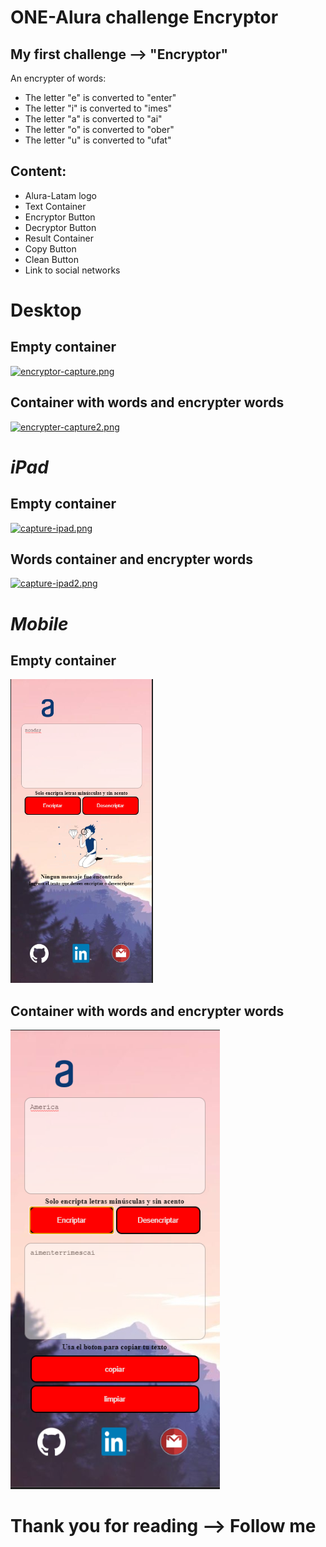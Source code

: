 # ONE-Alura challenge Encryptor

## My first challenge --> "Encryptor"

An encrypter of words:

- The letter "e" is converted to "enter"
- The letter "i" is converted to "imes"
- The letter "a" is converted to "ai"
- The letter "o" is converted to "ober"
- The letter "u" is converted to "ufat"

## Content:

- Alura-Latam logo
- Text Container
- Encryptor Button
- Decryptor Button
- Result Container
- Copy Button
- Clean Button
- Link to social networks

# **Desktop**

## Empty container

[![encryptor-capture.png](https://i.postimg.cc/T32ssf4N/encryptor-capture.png)](https://postimg.cc/GHNz8wrv)

## Container with words and encrypter words

[![encrypter-capture2.png](https://i.postimg.cc/GhtYgfjJ/encrypter-capture2.png)](https://postimg.cc/YhchhbZh)

# **_iPad_**

## Empty container

[![capture-ipad.png](https://i.postimg.cc/fbfJR7KR/capture-ipad.png)](https://postimg.cc/3yWKLvVs)

## Words container and encrypter words

[![capture-ipad2.png](https://i.postimg.cc/4ymdPDTY/capture-ipad2.png)](https://postimg.cc/GTndhStR)

# **_Mobile_**

## Empty container

![](./Imagenes/capture-mobile.png)

## Container with words and encrypter words

![](./Imagenes/capture-mobile2.png)

# Thank you for reading --> Follow me
